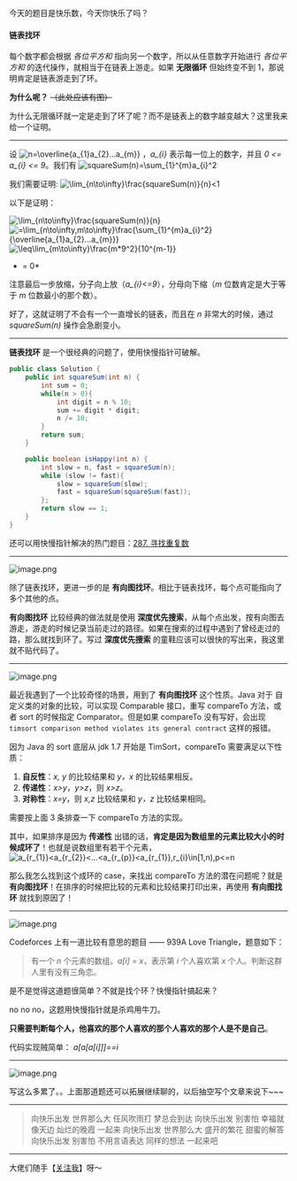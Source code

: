 

今天的题目是快乐数，今天你快乐了吗？

#### 链表找环

每个数字都会根据 *各位平方和* 指向另一个数字，所以从任意数字开始进行 *各位平方和* 的迭代操作，就相当于在链表上游走。如果 **无限循环** 但始终变不到 1，那说明肯定是链表游走到了环。

**为什么呢？** ~~（此处应该有图）~~

为什么无限循环就一定是走到了环了呢？而不是链表上的数字越变越大？这里我来给一个证明。

---

设 ![n=\overline{a_{1}a_{2}...a_{m}} ](./p__n=overline{a_{1}a_{2}...a_{m}}_.png) ，*a_{i}* 表示每一位上的数字，并且 *0 <= a_{i} <= 9*。我们有 ![squareSum(n)=\sum_{1}^{m}a_{i}^2 ](./p__squareSum_n_=sum_{1}^{m}_a_{i}^2_.png) 

我们需要证明:
![\lim_{n\to\infty}\frac{squareSum(n)}{n}<1 ](./p__lim_{n_to_infty}_frac{squareSum_n_}{n}___1_.png) 

以下是证明：

![\lim_{n\to\infty}\frac{squareSum(n)}{n} ](./p__lim_{n_to_infty}_frac{squareSum_n_}{n}__.png) 
![=\lim_{n\to\infty,m\to\infty}\frac{\sum_{1}^{m}a_{i}^2}{\overline{a_{1}a_{2}...a_{m}}} ](./p__=_lim_{n_to_infty,_m_to_infty}_frac{sum_{1}^{m}_a_{i}^2}{overline{a_{1}a_{2}...a_{m}}}__.png) 
![\leq\lim_{m\to\infty}\frac{m*9^2}{10^{m-1}} ](./p___leq_lim_{m_to_infty}_frac{m_*_9^2}{10^{m-1}}__.png) 
*  = 0*

注意最后一步放缩，分子向上放（*a_{i}<=9*），分母向下缩（*m* 位数肯定是大于等于 *m* 位数最小的那个数）。

好了，这就证明了不会有一个一直增长的链表，而且在 *n* 非常大的时候，通过 *squareSum(n)* 操作会急剧变小。

---

**链表找环** 是一个很经典的问题了，使用快慢指针可破解。

```Java []
public class Solution {
    public int squareSum(int n) {
        int sum = 0;
        while(n > 0){
            int digit = n % 10;
            sum += digit * digit;
            n /= 10;
        }
        return sum;
    }

    public boolean isHappy(int n) {
        int slow = n, fast = squareSum(n);
        while (slow != fast){
            slow = squareSum(slow);
            fast = squareSum(squareSum(fast));
        };
        return slow == 1;
    }
}
```

还可以用快慢指针解决的热门题目：[287. 寻找重复数](https://leetcode-cn.com/problems/find-the-duplicate-number/)

---

![image.png](https://pic.leetcode-cn.com/d499cf34e4d3290a43ae4a8e4064085d1e561ee64e7e116ddf1cd5d6f4209bc5-image.png)

除了链表找环，更进一步的是 **有向图找环**。相比于链表找环，每个点可能指向了多个其他的点。

**有向图找环** 比较经典的做法就是使用 **深度优先搜索**，从每个点出发，按有向图去游走，游走的时候记录当前走过的路径。如果在搜索的过程中遇到了曾经走过的路，那么就找到环了。写过 **深度优先搜索** 的童鞋应该可以很快的写出来，我这里就不贴代码了。

---

![image.png](https://pic.leetcode-cn.com/d499cf34e4d3290a43ae4a8e4064085d1e561ee64e7e116ddf1cd5d6f4209bc5-image.png)

最近我遇到了一个比较奇怪的场景，用到了 **有向图找环** 这个性质。Java 对于 自定义类的对象的比较，可以实现 Comparable 接口，重写 compareTo 方法，或者 sort 的时候指定 Comparator。但是如果 compareTo 没有写好，会出现 `timsort comparison method violates its general contract` 这样的报错。

因为 Java 的 sort 底层从 jdk 1.7 开始是 TimSort，compareTo 需要满足以下性质：
1. **自反性**：*x, y* 的比较结果和 *y，x* 的比较结果相反。
2. **传递性**：*x>y*，*y>z*，则 *x>z*。
3. **对称性**：*x=y*，则 *x,z* 比较结果和 *y，z* 比较结果相同。

需要按上面 3 条排查一下 compareTo 方法的实现。

其中，如果排序是因为 **传递性** 出错的话，**肯定是因为数组里的元素比较大小的时候成环了**！也就是说数组里有若干个元素，![a_{r_{1}}<a_{r_{2}}<...<a_{r_{p}}<a_{r_{1}},r_{i}\in\[1,n),p<=n ](./p__a_{r_{1}}___a_{r_{2}}___...___a_{r_{p}}___a_{r_{1}},_r_{i}_in__1,n_,_p__=_n_.png) 

那么我怎么找到这个成环的 case，来找出 compareTo 方法的潜在问题呢？就是 **有向图找环**！在排序的时候把比较的元素和比较结果打印出来，再使用 **有向图找环** 就找到原因了！

---

![image.png](https://pic.leetcode-cn.com/d499cf34e4d3290a43ae4a8e4064085d1e561ee64e7e116ddf1cd5d6f4209bc5-image.png)

Codeforces 上有一道比较有意思的题目 —— 939A Love Triangle，题意如下：

> 有一个 *n* 个元素的数组。*a[i] = x*，表示第 *i* 个人喜欢第 *x* 个人。判断这群人里有没有三角恋。

是不是觉得这道题很简单？不就是找个环？快慢指针搞起来？

no no no，这题用快慢指针就是杀鸡用牛刀。

**只需要判断每个人，他喜欢的那个人喜欢的那个人喜欢的那个人是不是自己**。

代码实现贼简单： *a[a[a[i]]]==i*

---

![image.png](https://pic.leetcode-cn.com/d499cf34e4d3290a43ae4a8e4064085d1e561ee64e7e116ddf1cd5d6f4209bc5-image.png)

写这么多累了。。上面那道题还可以拓展继续聊的，以后抽空写个文章来说下~~~

---

> 向快乐出发 世界那么大
任风吹雨打 梦总会到达
向快乐出发 别害怕
幸福就像天边 灿烂的晚霞
一起来 向快乐出发 世界那么大
盛开的繁花 甜蜜的解答
向快乐出发 别害怕
不用言语表达 同样的想法
一起来吧

---
大佬们随手【[关注我](https://leetcode-cn.com/u/sweetiee/)】呀～